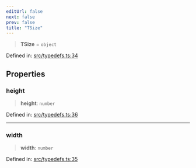 ```yaml
---
editUrl: false
next: false
prev: false
title: "TSize"
---
```


> **TSize** = `object`

Defined in: [src/typedefs.ts:34](https://github.com/fabricjs/fabric.js/blob/fea1b29b7495d9634e300bd4bfa43de097745805/src/typedefs.ts#L34)

## Properties

### height

> **height**: `number`

Defined in: [src/typedefs.ts:36](https://github.com/fabricjs/fabric.js/blob/fea1b29b7495d9634e300bd4bfa43de097745805/src/typedefs.ts#L36)

***

### width

> **width**: `number`

Defined in: [src/typedefs.ts:35](https://github.com/fabricjs/fabric.js/blob/fea1b29b7495d9634e300bd4bfa43de097745805/src/typedefs.ts#L35)
